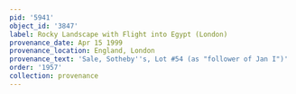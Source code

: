 ```yaml
---
pid: '5941'
object_id: '3847'
label: Rocky Landscape with Flight into Egypt (London)
provenance_date: Apr 15 1999
provenance_location: England, London
provenance_text: 'Sale, Sotheby''s, Lot #54 (as "follower of Jan I")'
order: '1957'
collection: provenance
---
```

